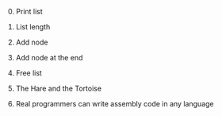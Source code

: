 0. Print list

1. List length

2. Add node

3. Add node at the end

4. Free list

5. The Hare and the Tortoise

6. Real programmers can write assembly code in any language
